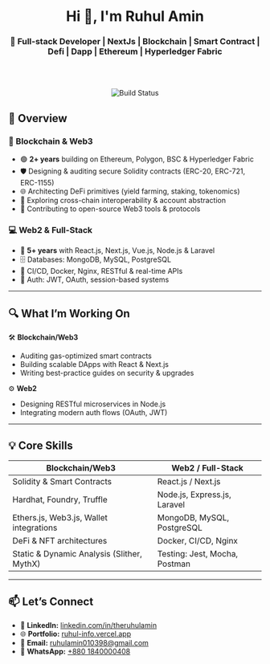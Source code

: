 <h1 align="center">Hi 👋, I'm Ruhul Amin</h1>
<h3 align="center">🚀 Full-stack Developer  | NextJs | Blockchain | Smart Contract | Defi | Dapp | Ethereum | Hyperledger Fabric </h3>


<br/>
<br/> 

<p align="center">
  <img src="https://streak-stats.demolab.com?user=ruhulamin1398&theme=tokyonight" alt="Build Status">
  

</p>

## 🧠 Overview

### 🔗 Blockchain & Web3  
- 🟢 **2+ years** building on Ethereum, Polygon, BSC & Hyperledger Fabric  
- 🛡️ Designing & auditing secure Solidity contracts (ERC-20, ERC-721, ERC-1155)  
- 🌐 Architecting DeFi primitives (yield farming, staking, tokenomics)  
- 🔄 Exploring cross-chain interoperability & account abstraction  
- 🤝 Contributing to open-source Web3 tools & protocols  

### 💻 Web2 & Full-Stack  
- 🔧 **5+ years** with React.js, Next.js, Vue.js, Node.js & Laravel  
- 🗄️ Databases: MongoDB, MySQL, PostgreSQL  
- 🚀 CI/CD, Docker, Nginx, RESTful & real-time APIs  
- 🔐 Auth: JWT, OAuth, session-based systems  

---

## 🔍 What I’m Working On

🛠️ **Blockchain/Web3**  
- Auditing gas-optimized smart contracts  
- Building scalable DApps with React & Next.js  
- Writing best-practice guides on security & upgrades  

⚙️ **Web2**  
- Designing RESTful microservices in Node.js  
- Integrating modern auth flows (OAuth, JWT)  

---

## 💡 Core Skills

| Blockchain/Web3                           | Web2 / Full-Stack                    |
|-------------------------------------------|--------------------------------------|
| Solidity & Smart Contracts                | React.js / Next.js                   |
| Hardhat, Foundry, Truffle                 | Node.js, Express.js, Laravel         |
| Ethers.js, Web3.js, Wallet integrations   | MongoDB, MySQL, PostgreSQL           |
| DeFi & NFT architectures                  | Docker, CI/CD, Nginx                 |
| Static & Dynamic Analysis (Slither, MythX)| Testing: Jest, Mocha, Postman        |

---

## 📫 Let’s Connect

- 🔗 **LinkedIn:** [linkedin.com/in/theruhulamin](https://linkedin.com/in/theruhulamin)  
- 🌐 **Portfolio:** [ruhul-info.vercel.app](https://ruhul-info.vercel.app)  
- 📧 **Email:** ruhulamin010398@gmail.com  
- 📱 **WhatsApp:** [+880 1840000408](https://wa.me/8801840000408)  
